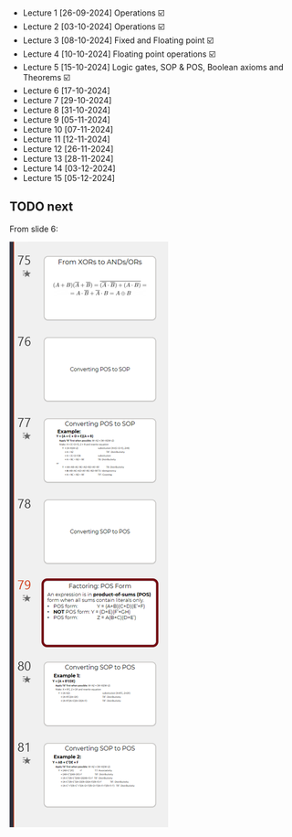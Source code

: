 - Lecture 1 [26-09-2024] Operations ☑️
- Lecture 2 [03-10-2024] Operations ☑️
- Lecture 3 [08-10-2024] Fixed and Floating point ☑️
- Lecture 4 [10-10-2024] Floating point operations ☑️
- Lecture 5 [15-10-2024] Logic gates, SOP & POS, Boolean axioms and Theorems ☑️
- Lecture 6 [17-10-2024]
- Lecture 7 [29-10-2024]
- Lecture 8 [31-10-2024]
- Lecture 9 [05-11-2024]
- Lecture 10 [07-11-2024]
- Lecture 11 [12-11-2024]
- Lecture 12 [26-11-2024]
- Lecture 13 [28-11-2024]
- Lecture 14 [03-12-2024]
- Lecture 15 [05-12-2024]

## TODO next

From slide 6:

![](../z_images/Pasted%20image%2020241215134858.png)